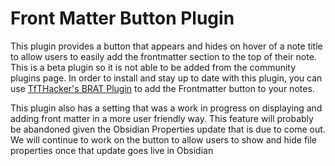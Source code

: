 # Front Matter Button Plugin

This plugin provides a button that appears and hides on hover of a note title to allow users to easily add the frontmatter section to the top of their note. This is a beta plugin so it is not able to be added from the community plugins page. In order to install and stay up to date with this plugin, you can use [TfTHacker's BRAT Plugin](https://github.com/TfTHacker/obsidian42-brat) to add the Frontmatter button to your notes.

This plugin also has a setting that was a work in progress on displaying and adding front matter in a more user friendly way. This feature will probably be abandoned given the Obsidian Properties update that is due to come out. We will continue to work on the button to allow users to show and hide file properties once that update goes live in Obsidian
